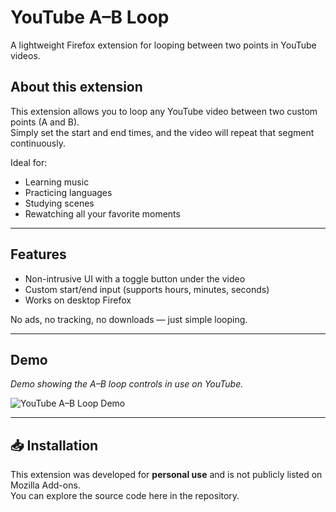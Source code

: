 # YouTube A–B Loop
A lightweight Firefox extension for looping between two points in YouTube videos.  

## About this extension  
This extension allows you to loop any YouTube video between two custom points (A and B).  
Simply set the start and end times, and the video will repeat that segment continuously.  

Ideal for:  
- Learning music  
- Practicing languages  
- Studying scenes  
- Rewatching all your favorite moments  

---

## Features  
- Non-intrusive UI with a toggle button under the video  
- Custom start/end input (supports hours, minutes, seconds)  
- Works on desktop Firefox  

No ads, no tracking, no downloads — just simple looping.  

---

## Demo

_Demo showing the A–B loop controls in use on YouTube._

![YouTube A–B Loop Demo](./demo.gif)

---

## 📥 Installation  
This extension was developed for **personal use** and is not publicly listed on Mozilla Add-ons.  
You can explore the source code here in the repository.  

